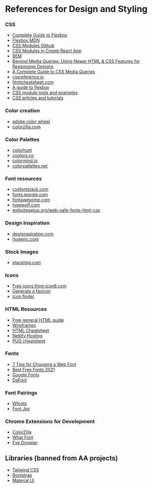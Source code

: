 # References for Design and Styling

### CSS

- [Complete Guide to Flexbox][flexbox-csstricks]
- [Flexbox MDN][flexbox-mdn]
- [CSS Modules Github][css-modules-github]
- [CSS Modules in Create React App][css-modules-cra]
- [BEM][bem]
- [Beyond Media Queries: Using Newer HTML & CSS Features for Responsive Designs][newer-html-css-features]
- [A Complete Guide to CSS Media Queries][complete-guide-to-media-queries]
- [cssreference.io](https://cssreference.io)
- [htmlcheatsheet.com](https://htmlcheatsheet.com/css/)
- [A guide to flexbox](https://css-tricks.com/snippets/css/a-guide-to-flexbox/)
- [CSS module tools and examples](https://purecss.io/)
- [CSS articles and tutorials](https://css-tricks.com/)

### Color creation

- [adobe color wheel](https://color.adobe.com/create/color-wheel)
- [colorzilla.com](https://www.colorzilla.com/)

### Color Palettes

- [colorhunt][colorhunt]
- [coolors.co][coolors.co]
- [colormind.io][colormind.io]
- [colorpallettes.net][colorpallettes.net]

### Font resources

- [cssfontstack.com](https://www.cssfontstack.com/)
- [fonts.google.com](https://fonts.google.com/)
- [fontawesome.com](https://fontawesome.com/)
- [typewolf.com](https://www.typewolf.com/)
- [websitesetup.org/web-safe-fonts-html-css](https://websitesetup.org/web-safe-fonts-html-css/)

### Design Inspiration

- [designspiration.com](https://www.designspiration.com/)
- [hugeinc.com](https://www.hugeinc.com/us/)

### Stock Images

- [placeimg.com](https://placeimg.com/)

### Icons

- [Free icons from icon8.com](https://icons8.com/)
- [Generate a favicon](https://favicon.io/)
- [Icon finder](https://www.iconfinder.com/)

### HTML Resources

- [Free general HTML guide](https://htmlreference.io/)
- [Wireframes](https://wireframe.cc/)
- [HTML Cheatsheet](https://htmlcheatsheet.com/)
- [Netlify Hosting](https://www.netlify.com/)
- [PUG cheatsheet](https://devhints.io/pug)

### Fonts

- [7 Tips for Choosing a Web Font][7-tips-web-font]
- [Best Free Fonts 2021][best-free-fonts-2021]
- [Google Fonts][google-fonts]
- [DaFont][dafont]

### Font Pairings

- [Wfonts][wfonts]
- [Font Joy][fontjoy]

### Chrome Extensions for Development

- [ColorZilla][colorzilla]
- [What Font][what-font]
- [Eye Dropper][eye-dropper]

## Libraries (banned from AA projects)

- [Tailwind CSS](https://tailwindcss.com/)
- [Bootstrap](https://getbootstrap.com/)
- [Material UI](https://mui.com/)

[flexbox-mdn]: https://developer.mozilla.org/en-US/docs/Web/CSS/CSS_Flexible_Box_Layout/Basic_Concepts_of_Flexbox
[flexbox-csstricks]: https://css-tricks.com/snippets/css/a-guide-to-flexbox/
[css-modules-cra]: https://create-react-app.dev/docs/adding-a-css-modules-stylesheet/
[css-modules-github]: https://github.com/css-modules/css-modules
[quill]: https://www.npmjs.com/package/quill
[draftjs]: https://draftjs.org/
[storybook]: https://storybook.js.org/
[best-free-fonts-2021]: https://www.awwwards.com/best-free-fonts.html

<!-- color pallets -->

[colorhunt]: https://colorhunt.co/
[coolors.co]: https://coolors.co/
[colormind.io]: http://colormind.io/
[colorpallettes.net]: https://colorpalettes.net/

<!-- color creator -->

[colorzilla]: https://chrome.google.com/webstore/detail/colorzilla/bhlhnicpbhignbdhedgjhgdocnmhomnp?hl=en

<!-- tools -->

[what-font]: https://chrome.google.com/webstore/detail/whatfont/jabopobgcpjmedljpbcaablpmlmfcogm?hl=en
[eye-dropper]: https://chrome.google.com/webstore/detail/eye-dropper/hmdcmlfkchdmnmnmheododdhjedfccka?hl=en

<!-- css -->

[bem]: http://getbem.com/introduction/
[newer-html-css-features]: https://css-tricks.com/beyond-media-queries-using-newer-html-css-features-for-responsive-designs/
[complete-guide-to-media-queries]: https://css-tricks.com/a-complete-guide-to-css-media-queries/

<!-- fonts -->

[google-fonts]: https://fonts.google.com/
[wfonts]: https://wfonts.com
[fontjoy]: http://fontjoy.com
[7-tips-web-font]: https://designshack.net/articles/typography/7-tips-for-choosing-the-best-web-font-for-your-design/
[dafont]: https://www.dafont.com/
